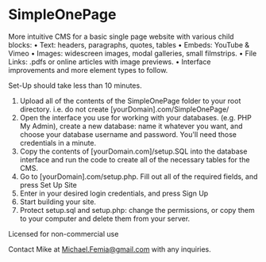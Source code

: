 # SimpleOnePage
More intuitive CMS for a basic single page website with various child blocks:
• Text: headers, paragraphs, quotes, tables
• Embeds: YouTube & Vimeo
• Images: widescreen images, modal galleries, small filmstrips.
• File Links: .pdfs or online articles with image previews.
• Interface improvements and more element types to follow.

Set-Up should take less than 10 minutes.

1. Upload all of the contents of the SimpleOnePage folder to your root directory. i.e. do not create [yourDomain].com/SimpleOnePage/ 
2. Open the interface you use for working with your databases. (e.g. PHP My Admin), create a new database: name it whatever you want, and choose your database username and password. You'll need those credentials in a minute.
3. Copy the contents of [yourDomain.com]/setup.SQL into the database interface and run the code to create all of the necessary tables for the CMS. 
4. Go to [yourDomain].com/setup.php. Fill out all of the required fields, and press Set Up Site
5. Enter in your desired login credentials, and press Sign Up
6. Start building your site. 
7. Protect setup.sql and setup.php: change the permissions, or copy them to your computer and delete them from your server.

Licensed for non-commercial use

Contact Mike at Michael.Femia@gmail.com with any inquiries.
